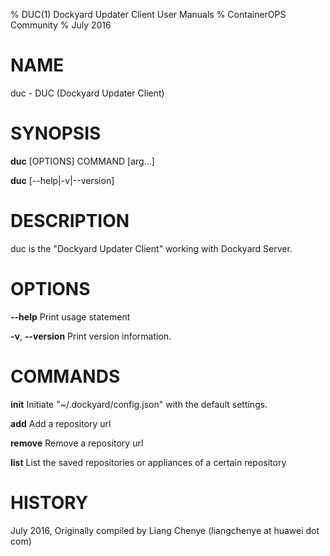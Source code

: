 % DUC(1) Dockyard Updater Client User Manuals
% ContainerOPS Community
% July 2016
# NAME
duc \- DUC (Dockyard Updater Client)

# SYNOPSIS
**duc** [OPTIONS] COMMAND [arg...]

**duc** [--help|-v|--version]

# DESCRIPTION
duc is the "Dockyard Updater Client" working with Dockyard Server.


# OPTIONS
**--help**
  Print usage statement

**-v**, **--version**
  Print version information.

# COMMANDS
**init**
  Initiate "~/.dockyard/config.json" with the default settings.

**add**
  Add a repository url

**remove**
  Remove a repository url
  
**list**
  List the saved repositories or appliances of a certain repository


# HISTORY
July 2016, Originally compiled by Liang Chenye (liangchenye at huawei dot com)

